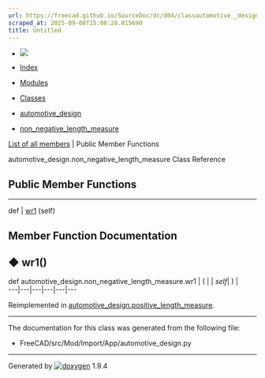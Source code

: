 ```yaml
---
url: https://freecad.github.io/SourceDoc/dc/d04/classautomotive__design_1_1non__negative__length__measure.html
scraped_at: 2025-09-08T15:08:28.815690
title: Untitled
---
```


  * [ ![](https://www.freecad.org/svg/logo-freecad.svg) ](https://freecadweb.org "FreeCAD")
  * [Index](../../index.html "Index")
  * [Modules](../../modules.html "Modules list")
  * [Classes](../../annotated.html "Annotated list")

  * [automotive_design](../../d4/ddf/namespaceautomotive__design.html)
  * [non_negative_length_measure](../../dc/d04/classautomotive__design_1_1non__negative__length__measure.html)

[List of all members](../../d1/d1c/classautomotive__design_1_1non__negative__length__measure-members.html) | Public Member Functions

automotive_design.non_negative_length_measure Class Reference

##  Public Member Functions  
  
---  
def | [wr1](../../dc/d04/classautomotive__design_1_1non__negative__length__measure.html#a41961012a312e9113d07ad0cf7bbd4c4) (self)  
  
## Member Function Documentation

## ◆ wr1()

def automotive_design.non_negative_length_measure.wr1  | ( |  | _self_| ) |   
---|---|---|---|---|---  
  
Reimplemented in
[automotive_design.positive_length_measure](../../d9/d90/classautomotive__design_1_1positive__length__measure.html#aff771ce23fdee012f58214b0e5485267).

* * *

The documentation for this class was generated from the following file:

  * FreeCAD/src/Mod/Import/App/automotive_design.py

* * *

Generated by
[![doxygen](../../doxygen.svg)](https://www.doxygen.org/index.html) 1.9.4

